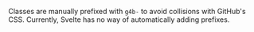 Classes are manually prefixed with `g4b-` to avoid collisions with GitHub's CSS. Currently, Svelte has no way of automatically adding prefixes.
